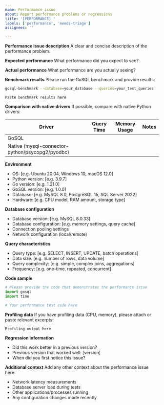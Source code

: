 ```yaml
---
name: Performance issue
about: Report performance problems or regressions
title: '[PERFORMANCE] '
labels: ['performance', 'needs-triage']
assignees: ''

---
```


**Performance issue description**
A clear and concise description of the performance problem.

**Expected performance**
What performance did you expect to see?

**Actual performance**
What performance are you actually seeing?

**Benchmark results**
Please run the GoSQL benchmark and provide results:
```bash
gosql-benchmark --database=your_database --queries=your_test_queries
```

```
Paste benchmark results here
```

**Comparison with native drivers**
If possible, compare with native Python drivers:

| Driver | Query Time | Memory Usage | Notes |
|--------|------------|--------------|-------|
| GoSQL | | | |
| Native (mysql-connector-python/psycopg2/pyodbc) | | | |

**Environment**
- OS: [e.g. Ubuntu 20.04, Windows 10, macOS 12.0]
- Python version: [e.g. 3.9.7]
- Go version: [e.g. 1.21.0]
- GoSQL version: [e.g. 1.0.0]
- Database: [e.g. MySQL 8.0, PostgreSQL 15, SQL Server 2022]
- Hardware: [e.g. CPU model, RAM amount, storage type]

**Database configuration**
- Database version: [e.g. MySQL 8.0.33]
- Database configuration: [e.g. memory settings, query cache]
- Connection pooling settings
- Network configuration (local/remote)

**Query characteristics**
- Query type: [e.g. SELECT, INSERT, UPDATE, batch operations]
- Data size: [e.g. number of rows, data volume]
- Query complexity: [e.g. simple, complex joins, aggregations]
- Frequency: [e.g. one-time, repeated, concurrent]

**Code sample**
```python
# Please provide the code that demonstrates the performance issue
import gosql
import time

# Your performance test code here
```

**Profiling data**
If you have profiling data (CPU, memory), please attach or paste relevant excerpts:

```
Profiling output here
```

**Regression information**
- Did this work better in a previous version?
- Previous version that worked well: [version]
- When did you first notice this issue?

**Additional context**
Add any other context about the performance issue here:
- Network latency measurements
- Database server load during tests
- Other applications/processes running
- Any configuration changes made recently
